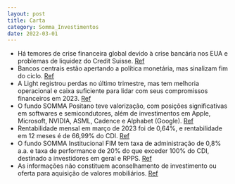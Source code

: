 ```yaml
---
layout: post
title: Carta
category: Somma_Investimentos
date: 2022-03-01
---
```


- Há temores de crise financeira global devido à crise bancária nos EUA e problemas de liquidez do Credit Suisse.
<a href="#" onclick="search_on_pdf('Fed Funds e eventuais impactos da crise bancária recente no sistema financeiro. A despeito da elevaç')">Ref</a>
- Bancos centrais estão apertando a política monetária, mas sinalizam fim do ciclo.
<a href="#" onclick="search_on_pdf('comunicados) ser apropriados. De modo geral, a comunicação reflete a intenção do FOMC de sinalizar q')">Ref</a>
- A Light registrou perdas no último trimestre, mas tem melhoria operacional e caixa suficiente para lidar com seus compromissos financeiros em 2023.
<a href="#" onclick="search_on_pdf('A alavancagem da Light finalizou o ano em 3,3x, abaixo da covenant de dívida líquida / Ebitda de 3,5')">Ref</a>
- O fundo SOMMA Positano teve valorização, com posições significativas em softwares e semicondutores, além de investimentos em Apple, Microsoft, NVIDIA, ASML, Cadence e Alphabet (Google).
<a href="#" onclick="search_on_pdf('com valor de mercado de US$ 1,9 trilhão, com 6,5%, do fundo. Dentre as 10 maiores posições destacam-')">Ref</a>
- Rentabilidade mensal em março de 2023 foi de 0,64%, e rentabilidade em 12 meses é de 66,99% do CDI.
<a href="#" onclick="search_on_pdf('aberto para aplicações e resgates. Sua rentabilidade mensal em março de 2023 foi igual a 1,04% ou 88')">Ref</a>
- O fundo SOMMA Institucional FIM tem taxa de administração de 0,8% a.a. e taxa de performance de 20% do que exceder 100% do CDI, destinado a investidores em geral e RPPS.
<a href="#" onclick="search_on_pdf('O SOMMA Fundamental FIA possui data de início em 29/05/2018, com taxa de administração igual a 1,95%')">Ref</a>
- As informações não constituem aconselhamento de investimento ou oferta para aquisição de valores mobiliários.
<a href="#" onclick="search_on_pdf('R$ 9.031.295,20.“As informações contidas neste material têm caráter meramente informativo e não con')">Ref</a>
